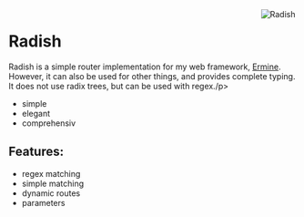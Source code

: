 <img src="https://cdn.discordapp.com/attachments/857979752991031296/943164374510600284/radish3.svg" alt="Radish" align="right"/>
<h1>Radish </h1>

<p>Radish is a simple router implementation for my web framework, <a href="https://github.com/cheetahbyte/ermine">Ermine</a>. However, it can also be used for other things, and provides complete typing. It does not use radix trees, but can be used with regex./p>


- simple
- elegant
- comprehensiv


## Features: 
- regex matching
- simple matching
- dynamic routes
- parameters
